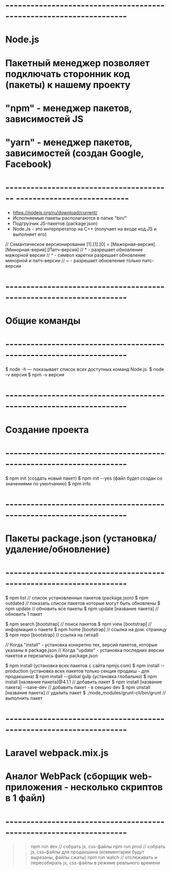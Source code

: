 # -------------------------------------------------------------------
# Node.js
# Пакетный менеджер позволяет подключать сторонник код (пакеты) к нашему проекту
# "npm" - менеджер пакетов, зависимостей JS
# "yarn" - менеджер пакетов, зависимостей (создан Google, Facebook)
# ----------------------------------------  ---------------------------

- https://nodejs.org/ru/download/current/
- Исполняемые пакеты располагаются в папке "bin/"
- Подгрузчик JS-пакетов (package.json)
- Node.Js - это интерпретатор на C++ (получает на входе код JS и выполняет его)

// Семантическое версионирование [1].[1].[0] = [Мажорная-версия].[Минорная-верия].[Патч-версия]
// * - разрешает обновление мажорной версии
// ^ - символ каретки разрешает обновление минорной и патч-версии
// ~ - разрешает обновление только патс-версии

# -------------------------------------------------------------------
# Общие команды
# -------------------------------------------------------------------

$ node -h — показывает список всех доступных команд Node.js.
$ node -v версия
$ npm -v версия

# -------------------------------------------------------------------
# Создание проекта
# -------------------------------------------------------------------

$ npm init (создать новый пакет)
$ npm init --yes (файл будет создан со значениями по умолчанию)
$ npm info

# -------------------------------------------------------------------
# Пакеты package.json (установка/удаление/обновление)
# -------------------------------------------------------------------

$ npm list // список установленных пакетов (package.json)
$ npm outdated // показать список пакетов которые могут быть обновлены
$ npm update // обновить все пакеты
$ npm update [название пакета] // обновить 1 пакет

$ npm search [bootstrap] // поиск пакетов
$ npm view [bootstrap] // информация о пакете
$ npm home [bootstrap] // ссылка на дом. страницу
$ npm repo [bootstrap] // ссылка на гитхаб

// Когда "install" - установка конкретно тех, версий пакетов, которые указаны в package.json
// Когда "update" - установка последних версии пакетов и перезапись файла package.json

$ npm install (установка всех пакетов с сайта npmjs.com)
$ npm install --production (установка всех пакетов только секция продакш - для продакшина)
$ npm install --global gulp (установка глобально)
$ npm install [название пакета]@4.1.1 // добавить пакет
$ npm install [название пакета] --save-dev // добавить пакет - в секцию dev
$ npm unstall [название пакета] // удалить пакет
$ ./node_modules/grunt-cli/bin/grunt // выполнить пакет

# -------------------------------------------------------------------
# Laravel webpack.mix.js
# Аналог WebPack (сборщик web-приложения - несколько скриптов в 1 файл)
# -------------------------------------------------------------------

>> npm run dev // собрать js, css-файлы
>> npm run prod // собрать js, css-файлы для продакшина (комментарии будут вырезаны, файлы сжаты)
>> npm run watch // отслеживать и пересобирать js, css-файлы в режиме реального времени
